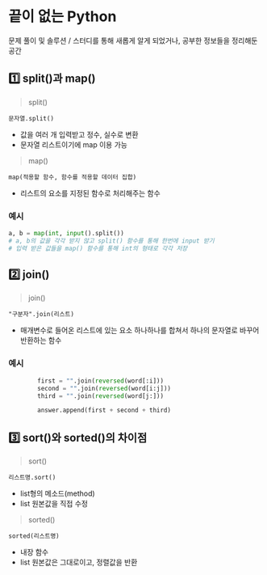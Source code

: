 # 끝이 없는 Python
문제 풀이 및 솔루션 / 스터디를 통해 새롭게 알게 되었거나, 공부한 정보들을 정리해둔 공간

## 1️⃣ split()과 map()

> split()

```문자열.split()```
- 값을 여러 개 입력받고 정수, 실수로 변환
- 문자열 리스트이기에 map 이용 가능

> map()

```map(적용할 함수, 함수를 적용할 데이터 집합)```
- 리스트의 요소를 지정된 함수로 처리해주는 함수

### 예시
```python
a, b = map(int, input().split())
# a, b의 값을 각각 받지 않고 split() 함수를 통해 한번에 input 받기
# 입력 받은 값들을 map() 함수를 통해 int의 형태로 각각 저장
```

## 2️⃣ join()

> join()

```"구분자".join(리스트)```
- 매개변수로 들어온 리스트에 있는 요소 하나하나를 합쳐서 하나의 문자열로 바꾸어 반환하는 함수

### 예시
```python
        first = "".join(reversed(word[:i]))
        second = "".join(reversed(word[i:j]))
        third = "".join(reversed(word[j:]))

        answer.append(first + second + third)
```

## 3️⃣ sort()와 sorted()의 차이점

> sort()

```리스트명.sort()```
- list형의 메소드(method)
- list 원본값을 직접 수정

> sorted()

```sorted(리스트명)```
- 내장 함수
- list 원본값은 그대로이고, 정렬값을 반환
